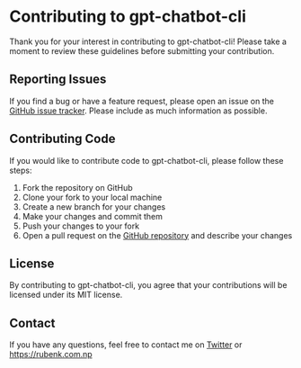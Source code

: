 # Contributing to gpt-chatbot-cli

Thank you for your interest in contributing to gpt-chatbot-cli! Please take a moment to review these guidelines before submitting your contribution.

## Reporting Issues

If you find a bug or have a feature request, please open an issue on the [GitHub issue tracker](https://github.com/slithery0/gpt-chatbot-cli/issues). Please include as much information as possible.

## Contributing Code

If you would like to contribute code to gpt-chatbot-cli, please follow these steps:

1. Fork the repository on GitHub
2. Clone your fork to your local machine
3. Create a new branch for your changes
4. Make your changes and commit them
5. Push your changes to your fork
6. Open a pull request on the [GitHub repository](https://github.com/slithery0/gpt-chatbot-cli/) and describe your changes

## License

By contributing to gpt-chatbot-cli, you agree that your contributions will be licensed under its MIT license.

## Contact

If you have any questions, feel free to contact me on [Twitter](https://twitter.com/getrubenk) or https://rubenk.com.np
